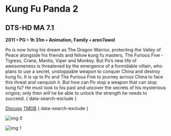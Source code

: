 # Kung Fu Panda 2

## DTS-HD MA 7.1

**2011 • PG • 1h 31m • Animation, Family • aron7awol**

Po is now living his dream as The Dragon Warrior, protecting the Valley of Peace alongside his friends and fellow kung fu masters, The Furious Five - Tigress, Crane, Mantis, Viper and Monkey. But Po’s new life of awesomeness is threatened by the emergence of a formidable villain, who plans to use a secret, unstoppable weapon to conquer China and destroy kung fu. It is up to Po and The Furious Five to journey across China to face this threat and vanquish it. But how can Po stop a weapon that can stop kung fu? He must look to his past and uncover the secrets of his mysterious origins; only then will he be able to unlock the strength he needs to succeed.
{ data-search-exclude }

[Discuss](https://www.avsforum.com/threads/bass-eq-for-filtered-movies.2995212/post-56747032)  [TMDB](49444)
{ data-search-exclude }

![img 0](https://fanart.tv/fanart/movies/49444/moviethumb/kung-fu-panda-2-57f8ee3aca844.jpg)

![img 1](https://i.imgur.com/elQ7lxh.png)

